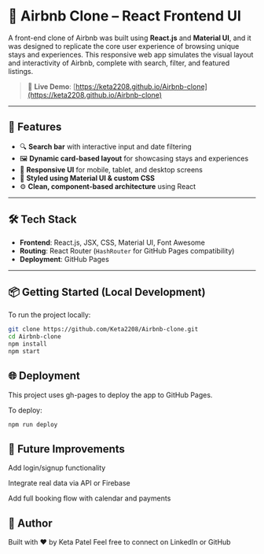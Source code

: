 # 🏡 Airbnb Clone – React Frontend UI

A front-end clone of Airbnb was built using **React.js** and **Material UI**, and it was designed to replicate the core user experience of browsing unique stays and experiences. This responsive web app simulates the visual layout and interactivity of Airbnb, complete with search, filter, and featured listings.

> 🎯 **Live Demo**: [https://keta2208.github.io/Airbnb-clone](https://keta2208.github.io/Airbnb-clone)

---

## 🚀 Features

- 🔍 **Search bar** with interactive input and date filtering
- 🖼️ **Dynamic card-based layout** for showcasing stays and experiences
- 🧭 **Responsive UI** for mobile, tablet, and desktop screens
- 🎨 **Styled using Material UI & custom CSS**
- ⚙️ **Clean, component-based architecture** using React

---

## 🛠️ Tech Stack

- **Frontend**: React.js, JSX, CSS, Material UI, Font Awesome
- **Routing**: React Router (`HashRouter` for GitHub Pages compatibility)
- **Deployment**: GitHub Pages

---

## 📦 Getting Started (Local Development)

To run the project locally:

```bash
git clone https://github.com/Keta2208/Airbnb-clone.git
cd Airbnb-clone
npm install
npm start
```

## 🌐 Deployment
This project uses gh-pages to deploy the app to GitHub Pages.

To deploy:

```bash
npm run deploy
```

## 📌 Future Improvements
Add login/signup functionality

Integrate real data via API or Firebase

Add full booking flow with calendar and payments



## 🙌 Author
Built with ❤️ by Keta Patel
Feel free to connect on LinkedIn or GitHub


